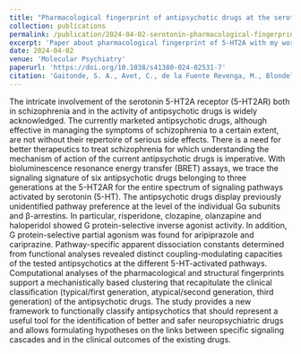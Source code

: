```yaml
---
title: "Pharmacological fingerprint of antipsychotic drugs at the serotonin 5-HT2A receptor"
collection: publications
permalink: /publication/2024-04-02-serotonin-pharmacological-fingerprint
excerpt: 'Paper about pharmacological fingerprint of 5-HT2A with my work revolving around molecular docking.'
date: 2024-04-02
venue: 'Molecular Psychiatry'
paperurl: 'https://doi.org/10.1038/s41380-024-02531-7'
citation: 'Gaitonde, S. A., Avet, C., de la Fuente Revenga, M., Blondel-Tepaz, E., Shahraki, A., Pastor, A. M., Talagayev, V., ... & Bouvier, M. (2024). Pharmacological fingerprint of antipsychotic drugs at the serotonin 5-HT2A receptor. <i>Molecular Psychiatry</i>, 1-12.'
---
```


The intricate involvement of the serotonin 5-HT2A receptor (5-HT2AR) both in schizophrenia and in the activity of antipsychotic drugs is widely acknowledged. The currently marketed antipsychotic drugs, although effective in managing the symptoms of schizophrenia to a certain extent, are not without their repertoire of serious side effects. There is a need for better therapeutics to treat schizophrenia for which understanding the mechanism of action of the current antipsychotic drugs is imperative. With bioluminescence resonance energy transfer (BRET) assays, we trace the signaling signature of six antipsychotic drugs belonging to three generations at the 5-HT2AR for the entire spectrum of signaling pathways activated by serotonin (5-HT). The antipsychotic drugs display previously unidentified pathway preference at the level of the individual Gα subunits and β-arrestins. In particular, risperidone, clozapine, olanzapine and haloperidol showed G protein-selective inverse agonist activity. In addition, G protein-selective partial agonism was found for aripiprazole and cariprazine. Pathway-specific apparent dissociation constants determined from functional analyses revealed distinct coupling-modulating capacities of the tested antipsychotics at the different 5-HT-activated pathways. Computational analyses of the pharmacological and structural fingerprints support a mechanistically based clustering that recapitulate the clinical classification (typical/first generation, atypical/second generation, third generation) of the antipsychotic drugs. The study provides a new framework to functionally classify antipsychotics that should represent a useful tool for the identification of better and safer neuropsychiatric drugs and allows formulating hypotheses on the links between specific signaling cascades and in the clinical outcomes of the existing drugs.
